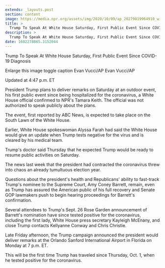 ```yaml
--- 
extends: _layouts.post 
section: content 
image: https://media.npr.org/assets/img/2020/10/09/ap_20279819964910_wide-a04e7040052fef7a07837b112ebba784ba0a882d.jpg?s=1400 
title: > 
  Trump To Speak At White House Saturday, First Public Event Since COVID-19 Diagnosis 
description: > 
  Trump To Speak At White House Saturday, First Public Event Since COVID-19 DiagnosisEnlarge this image toggle caption Evan Vucci/AP Evan Vucci/APUpdated at 4:47 p.m.ETPresident Trump plans to deliver remarks on Saturday at an outdoor event, his first public event since being hospitalized for the coronavirus, a White House official confirmed to NPR's Tamara Keith.The event, first reported by ABC News, is expected to take place on the South Lawn of the White House.Earlier, White House spokeswoman Alyssa Farah had said the White House would give an update when Trump tests negative for the virus and is cleared by his medical team.This will be the first time Trump has traveled since Thursday, Oct. 1, when he tested positive for the coronavirus. 
date: 1602278865.3152044 
--- 
```

Trump To Speak At White House Saturday, First Public Event Since COVID-19 Diagnosis

Enlarge this image toggle caption Evan Vucci/AP Evan Vucci/AP

Updated at 4:47 p.m. ET

President Trump plans to deliver remarks on Saturday at an outdoor event, his first public event since being hospitalized for the coronavirus, a White House official confirmed to NPR's Tamara Keith. The official was not authorized to speak publicly about the plans.

The event, first reported by ABC News, is expected to take place on the South Lawn of the White House.

Earlier, White House spokeswoman Alyssa Farah had said the White House would give an update when Trump tests negative for the virus and is cleared by his medical team.

Trump's doctor said Thursday that he expected Trump would be ready to resume public activities on Saturday.

The news last week that the president had contracted the coronavirus threw into chaos an already tumultuous election year.

Questions about the president's health and Republicans' ability to fast-track Trump's nominee to the Supreme Court, Amy Coney Barrett, remain, even as Trump has assured the American public of his full recovery and Senate GOP lawmakers push to begin hearing proceedings for Barrett's confirmation.

Several attendees to Trump's Sept. 26 Rose Garden announcement of Barrett's nomination have since tested positive for the coronavirus, including the first lady, White House press secretary Kayleigh McEnany, and close Trump contacts Kellyanne Conway and Chris Christie.

Late Friday afternoon, the Trump campaign announced the president would deliver remarks at the Orlando Sanford International Airport in Florida on Monday at 7 p.m. ET.

This will be the first time Trump has traveled since Thursday, Oct. 1, when he tested positive for the coronavirus.